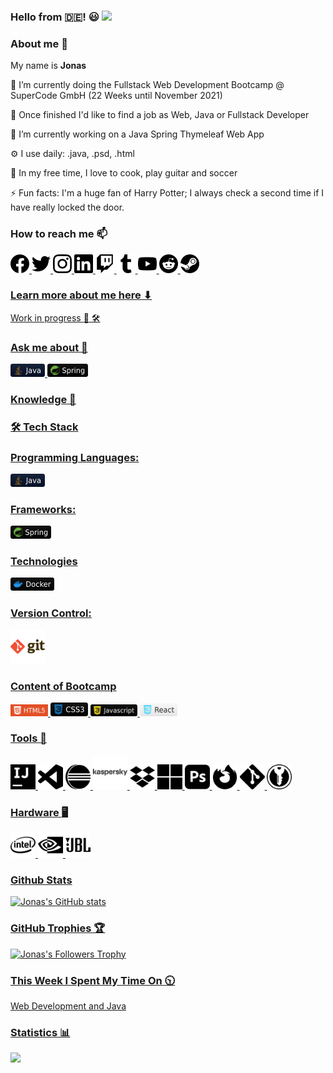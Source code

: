### Hello from :de:! :smiley: <img src="https://user-images.githubusercontent.com/39513876/112366216-8cfe7400-8cfe-11eb-8116-7d3dbae20e97.gif" width="30"/>

### About me 👋
My name is <b>Jonas</b>

🌱 I’m currently doing the Fullstack Web Development Bootcamp @ SuperCode GmbH (22 Weeks until November 2021)

📡 Once finished I'd like to find a job as Web, Java or Fullstack Developer

🔭 I’m currently working on a Java Spring Thymeleaf Web App

⚙️ I use daily: .java, .psd, .html

:calendar: In my free time, I love to cook, play guitar and soccer 

⚡️ Fun facts: I'm a huge fan of Harry Potter; I always check a second time if I have really locked the door.

### How to reach me 📫

<a href="https://www.facebook.com/JonasErmertBLB/"><img src="facebook.svg" alt="facebook" width="30"/>
<a href="https://twitter.com/JonasErmert"><img src="twitter.svg" alt="twitter" width="30"/>
<a href="https://www.instagram.com/ermert.jonas/"><img src="instagram.svg" alt="instagram" width="30"/> 
<a href="https://www.linkedin.com/in/jonas-ermert-b5266b182/"><img src="linkedin.svg" alt="linkedin" width="30"/>
<a href="https://www.twitch.tv/jonasermert"><img src="twitch.svg" alt="twitch" width="30"/>
<a href="https://www.tumblr.com/blog/jonasermert"><img src="tumblr.svg" alt="tumblr" width="30"/>
<a href="https://www.youtube.com/channel/UCJZhignMtLcP6F_HcSH_ZWA"><img src="youtube.svg" alt="youtube" width="30"/>
<a href="https://www.reddit.com"><img src="reddit.svg" alt="reddit" width="30"/>
<a href="https://steamcommunity.com/id/JonasErmert/"><img src="steam.svg" alt="steam" width="30"/>

### Learn more about me here ⬇
Work in progress :construction_worker: 🛠️

### Ask me about 💬
<img src="java2.svg" alt="java" width="55"/>
<img src="spring.svg" alt="spring" width="65"/>
   


### Knowledge 🚀
   
### 🛠 Tech Stack

### Programming Languages:
<img src="java2.svg" alt="java" width="55"/>

### Frameworks:
<img src="spring.svg" alt="spring" width="65"/>
   
### Technologies
<img src="docker.svg" alt="docker" width="70"/>

### Version Control: 
<img src="git.png" alt="git" width="55"/>
   
### Content of Bootcamp
<img src="HTML5.svg" alt="HTML5" width="60"/> <img src="CSS.svg" alt="CSS" width="60"/> <img src="JavaScript.svg" alt="JavaScript" width="75"/> <img src="React.svg" alt="React" width="60"/>
   
### Tools :dvd:
<img src="intellijidea.svg" alt="intellijidea" width="40"/>
<img src="visualstudiocode.svg" alt="visual-studio-code" width="40"/>
<img src="eclipseide.svg" alt="eclipseide.svg" width="40"/>
<img src="kaspersky.svg" alt="kaspersky" width="55"/>
<img src="dropbox.svg" alt="dropbox" width="40"/>
<img src="microsoft.svg" alt="windows" width="40"/>
<img src="adobephotoshop.svg" alt="photoshop" width="40"/>
<img src="firefoxbrowser.svg" alt="firefox" width="40"/>
<img src="git.svg" alt="git" width="40"/>
<img src="keepassxc.svg" alt="keepass" width="40"/>

### Hardware :desktop_computer:
<img src="intel.svg" alt="intel" width="40"/>
<img src="nvidia.svg" alt="nvidia" width="40"/>
<img src="jbl.svg" alt="jbl" width="40"/>

### Github Stats
![Jonas's GitHub stats](https://github-readme-stats.vercel.app/api?username=jonasermert&show_icons=true&theme=default)
   
### GitHub Trophies 🏆
![Jonas's Followers Trophy](https://github-profile-trophy.vercel.app/?username=ryo-ma&title=Followers)

### This Week I Spent My Time On :clock1030:
Web Development and Java

### Statistics :bar_chart:
<a href="https://hits.seeyoufarm.com"><img src="https://hits.seeyoufarm.com/api/count/incr/badge.svg?url=https%3A%2F%2Fgithub.com%2Fjonasermert%2Fhit-counter&count_bg=%2379C83D&title_bg=%23555555&icon=reverbnation.svg&icon_color=%23E7E7E7&title=Visitors&edge_flat=false"/></a>













<!--
**jonasermert/jonasermert** is a ✨ _special_ ✨ repository because its `README.md` (this file) appears on your GitHub profile.

Here are some ideas to get you started:

- 🔭 I’m currently working on ...
- 🌱 I’m currently learning ...
- 👯 I’m looking to collaborate on ...
- 🤔 I’m looking for help with ...
- 💬 Ask me about ...
- 📫 How to reach me: ...
- 😄 Pronouns: ...
- ⚡ Fun fact: ...
-->
